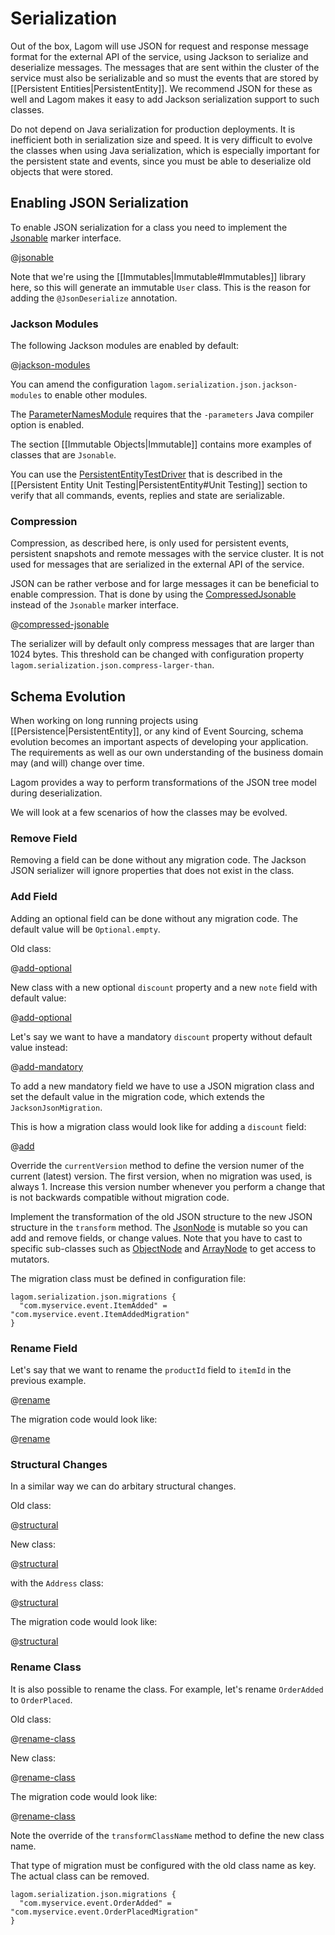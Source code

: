 # Serialization

Out of the box, Lagom will use JSON for request and response message format for the external API of the service, using Jackson to serialize and deserialize messages. The messages that are sent within the cluster of the service must also be serializable and so must the events that are stored by [[Persistent Entities|PersistentEntity]]. We recommend JSON for these as well and Lagom makes it easy to add Jackson serialization support to such classes.

Do not depend on Java serialization for production deployments. It is inefficient both in serialization size and speed. It is very difficult to evolve the classes when using Java serialization, which is especially important for the persistent state and events, since you must be able to deserialize old objects that were stored.

## Enabling JSON Serialization

To enable JSON serialization for a class you need to implement the [Jsonable](api/java/com/lightbend/lagom/serialization/Jsonable.html) marker interface.

@[jsonable](code/docs/home/serialization/AbstractUser.java)

Note that we're using the [[Immutables|Immutable#Immutables]] library here, so this will generate an immutable `User` class. This is the reason for adding the `@JsonDeserialize` annotation.

### Jackson Modules

The following Jackson modules are enabled by default:

@[jackson-modules](../../../../jackson/src/main/resources/reference.conf)

You can amend the configuration `lagom.serialization.json.jackson-modules` to enable other modules.

The [ParameterNamesModule](https://github.com/FasterXML/jackson-module-parameter-names) requires that the `-parameters` Java compiler option is enabled.

The section [[Immutable Objects|Immutable]] contains more examples of classes that are `Jsonable`.

You can use the [PersistentEntityTestDriver](api/java/com/lightbend/lagom/javadsl/testkit/PersistentEntityTestDriver.html) that is described in the [[Persistent Entity Unit Testing|PersistentEntity#Unit Testing]] section to verify that all commands, events, replies and state are serializable.

### Compression

Compression, as described here, is only used for persistent events, persistent snapshots and remote messages with the service cluster. It is not used for messages that are serialized in the external API of the service.

JSON can be rather verbose and for large messages it can be beneficial to enable compression. That is done by using the [CompressedJsonable](api/java/com/lightbend/lagom/serialization/CompressedJsonable.html) instead of the `Jsonable` marker interface.

@[compressed-jsonable](code/docs/home/serialization/AbstractAuthor.java)

The serializer will by default only compress messages that are larger than 1024 bytes. This threshold can be changed with configuration property `lagom.serialization.json.compress-larger-than`.

## Schema Evolution

When working on long running projects using [[Persistence|PersistentEntity]], or any kind of Event Sourcing, schema evolution becomes an important aspects of developing your application. The requirements as well as our own understanding of the business domain may (and will) change over time.

Lagom provides a way to perform transformations of the JSON tree model during deserialization.

We will look at a few scenarios of how the classes may be evolved.

### Remove Field

Removing a field can be done without any migration code. The Jackson JSON serializer will ignore properties that does not exist in the class.

### Add Field

Adding an optional field can be done without any migration code. The default value will be `Optional.empty`.

Old class:

@[add-optional](code/docs/home/serialization/v1/AbstractItemAdded.java)

New class with a new optional `discount` property and a new `note` field with default value:

@[add-optional](code/docs/home/serialization/v2a/AbstractItemAdded.java)

Let's say we want to have a mandatory `discount` property without default value instead:

@[add-mandatory](code/docs/home/serialization/v2b/AbstractItemAdded.java)

To add a new mandatory field we have to use a JSON migration class and set the default value in the migration code, which extends the `JacksonJsonMigration`.

This is how a migration class would look like for adding a `discount` field:

@[add](code/docs/home/serialization/v2b/ItemAddedMigration.java)

Override the `currentVersion` method to define the version numer of the current (latest) version. The first version, when no migration was used, is always 1. Increase this version number whenever you perform a change that is not backwards compatible without migration code.

Implement the transformation of the old JSON structure to the new JSON structure in the `transform` method. The [JsonNode](https://fasterxml.github.io/jackson-databind/javadoc/2.6/com/fasterxml/jackson/databind/JsonNode.html) is mutable so you can add and remove fields, or change values. Note that you have to cast to specific sub-classes such as [ObjectNode](https://fasterxml.github.io/jackson-databind/javadoc/2.6/com/fasterxml/jackson/databind/node/ObjectNode.html) and [ArrayNode](https://fasterxml.github.io/jackson-databind/javadoc/2.6/com/fasterxml/jackson/databind/node/ArrayNode.html) to get access to mutators.

The migration class must be defined in configuration file:

    lagom.serialization.json.migrations {
      "com.myservice.event.ItemAdded" = "com.myservice.event.ItemAddedMigration"
    }

### Rename Field

Let's say that we want to rename the `productId` field to `itemId` in the previous example.

@[rename](code/docs/home/serialization/v2c/AbstractItemAdded.java)

The migration code would look like:

@[rename](code/docs/home/serialization/v2c/ItemAddedMigration.java)

### Structural Changes

In a similar way we can do arbitary structural changes.

Old class:

@[structural](code/docs/home/serialization/v1/AbstractCustomer.java)

New class:

@[structural](code/docs/home/serialization/v2a/AbstractCustomer.java)

with the `Address` class:

@[structural](code/docs/home/serialization/v2a/AbstractAddress.java)

The migration code would look like:

@[structural](code/docs/home/serialization/v2a/CustomerMigration.java)

### Rename Class

It is also possible to rename the class. For example, let's rename `OrderAdded` to `OrderPlaced`.

Old class:

@[rename-class](code/docs/home/serialization/v1/AbstractOrderAdded.java)

New class:

@[rename-class](code/docs/home/serialization/v2d/AbstractOrderPlaced.java)

The migration code would look like:

@[rename-class](code/docs/home/serialization/v2d/OrderPlacedMigration.java)

Note the override of the `transformClassName` method to define the new class name.

That type of migration must be configured with the old class name as key. The actual class can be removed.

    lagom.serialization.json.migrations {
      "com.myservice.event.OrderAdded" = "com.myservice.event.OrderPlacedMigration"
    }
